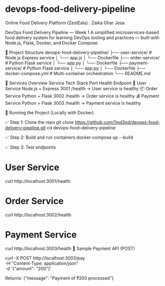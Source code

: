 # devops-food-delivery-pipeline
Online Food Delivery Platform (ZestEats) : Zaika Ghar Jesa

DevOps Food Delivery Pipeline — Week 1
A simplified microservices-based food delivery system for learning DevOps tooling and practices — built with Node.js, Flask, Docker, and Docker Compose.

📁 Project Structure
devops-food-delivery-pipeline/
├── user-service/        # Node.js Express service
│   └── app.js
│   └── Dockerfile
├── order-service/       # Python Flask service
│   └── app.py
│   └── Dockerfile
├── payment-service/     # Python Flask service
│   └── app.py
│   └── Dockerfile
├── docker-compose.yml   # Multi-container orchestration
└── README.md

🚀 Services Overview
Service	Tech Stack	Port	Health Endpoint
🧑 User Service	Node.js + Express	3001	/health → User service is healthy
📦 Order Service	Python + Flask	3002	/health → Order service is healthy
💰 Payment Service	Python + Flask	3003	/health → Payment service is healthy

🐳 Running the Project (Locally with Docker)

✅ Step 1: Clone the repo
git clone https://github.com/1md3nd/devops-food-delivery-pipeline.git
cd devops-food-delivery-pipeline

✅ Step 2: Build and run containers
docker-compose up --build

✅ Step 3: Test endpoints
# User Service
curl http://localhost:3001/health

# Order Service
curl http://localhost:3002/health

# Payment Service
curl http://localhost:3003/health
🔧 Sample Payment API (POST)

curl -X POST http://localhost:3003/pay \
  -H "Content-Type: application/json" \
  -d '{"amount": "200"}'

Returns:
{"message": "Payment of ₹200 processed"}
